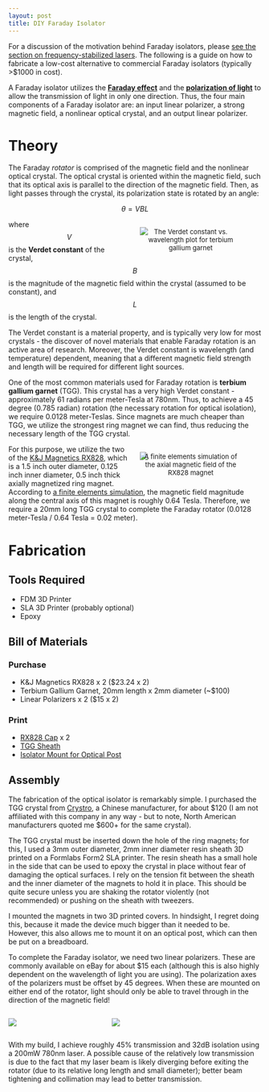 ```yaml
---
layout: post
title: DIY Faraday Isolator
---
```


For a discussion of the motivation behind Faraday isolators, please <a href="{{site.url}}2021/10/14/the-monochromatic-laser/">see the section on frequency-stabilized lasers</a>. The following is a guide on how to fabricate a low-cost alternative to commercial Faraday isolators (typically >$1000 in cost).

A Faraday isolator utilizes the [**Faraday effect**](https://en.wikipedia.org/wiki/Faraday_effect) and the [**polarization of light**](https://en.wikipedia.org/wiki/Polarization_(waves)) to allow the transmission of light in only one direction. Thus, the four main components of a Faraday isolator are: an input linear polarizer, a strong magnetic field, a nonlinear optical crystal, and an output linear polarizer.

# Theory

The Faraday *rotator* is comprised of the magnetic field and the nonlinear optical crystal. The optical crystal is oriented within the magnetic field, such that its optical axis is parallel to the direction of the magnetic field. Then, as light passes through the crystal, its polarization state is rotated by an angle:

$$\theta = VBL$$

<figure style="float: right; margin-left: 20px; width:40%; height:auto;">
<img src="{{site.url}}/static/projects/mot/tgg.png"/>
     <figcaption style="text-align:center; font-size: 13px; margin-top:-15px;">The Verdet constant vs. wavelength plot for terbium gallium garnet</figcaption>
</figure>

where $$V$$ is the **Verdet constant** of the crystal, $$B$$ is the magnitude of the magnetic field within the crystal (assumed to be constant), and $$L$$ is the length of the crystal.

The Verdet constant is a material property, and is typically very low for most crystals - the discover of novel materials that enable Faraday rotation is an active area of research. Moreover, the Verdet constant is wavelength (and temperature) dependent, meaning that a different magnetic field strength and length will be required for different light sources.

One of the most common materials used for Faraday rotation is **terbium gallium garnet** (TGG). This crystal has a very high Verdet constant - approximately 61 radians per meter-Tesla at 780nm. Thus, to achieve a 45 degree (0.785 radian) rotation (the necessary rotation for optical isolation), we require 0.0128 meter-Teslas. Since magnets are much cheaper than TGG, we utilize the strongest ring magnet we can find, thus reducing the necessary length of the TGG crystal.

<figure style="float: right; margin-left: 20px; width:40%; height:auto;">
<img src="{{site.url}}/static/projects/mot/femm.png"/>
     <figcaption style="text-align:center; font-size: 13px; margin-top:-15px;">A finite elements simulation of the axial magnetic field of the RX828 magnet</figcaption>
</figure>

For this purpose, we utilize the two of the [K&J Magnetics RX828](https://www.kjmagnetics.com/proddetail.asp?prod=RX828), which is a 1.5 inch outer diameter, 0.125 inch inner diameter, 0.5 inch thick axially magnetized ring magnet. According to [a finite elements simulation](https://www.femm.info/wiki/HomePage), the magnetic field magnitude along the central axis of this magnet is roughly 0.64 Tesla. Therefore, we require a 20mm long TGG crystal to complete the Faraday rotator (0.0128 meter-Tesla / 0.64 Tesla = 0.02 meter).


# Fabrication

## Tools Required

* FDM 3D Printer
* SLA 3D Printer (probably optional)
* Epoxy

## Bill of Materials

### Purchase

* K&J Magnetics RX828 x 2 ($23.24 x 2)
* Terbium Gallium Garnet, 20mm length x 2mm diameter (~$100)
* Linear Polarizers x 2 ($15 x 2)

### Print

* [RX828 Cap](https://github.com/m-k-S/openMOT/blob/master/cad/ecdl/RX828%20Cap.step) x 2
* [TGG Sheath](https://github.com/m-k-S/openMOT/blob/master/cad/ecdl/TGG%20Sheath.step) 
* [Isolator Mount for Optical Post](https://github.com/m-k-S/openMOT/blob/master/cad/ecdl/IsolatorMount.step)

## Assembly

The fabrication of the optical isolator is remarkably simple. I purchased the TGG crystal from [Crystro](http://www.crystro.com/), a Chinese manufacturer, for about $120 (I am not affiliated with this company in any way - but to note, North American manufacturers quoted me $600+ for the same crystal).

The TGG crystal must be inserted down the hole of the ring magnets; for this, I used a 3mm outer diameter, 2mm inner diameter resin sheath 3D printed on a Formlabs Form2 SLA printer. The resin sheath has a small hole in the side that can be used to epoxy the crystal in place without fear of damaging the optical surfaces. I rely on the tension fit between the sheath and the inner diameter of the magnets to hold it in place. This should be quite secure unless you are shaking the rotator violently (not recommended) or pushing on the sheath with tweezers.

I mounted the magnets in two 3D printed covers. In hindsight, I regret doing this, because it made the device much bigger than it needed to be. However, this also allows me to mount it on an optical post, which can then be put on a breadboard.

To complete the Faraday isolator, we need two linear polarizers. These are commonly available on eBay for about $15 each (although this is also highly dependent on the wavelength of light you are using). The polarization axes of the polarizers must be offset by 45 degrees. When these are mounted on either end of the rotator, light should only be able to travel through in the direction of the magnetic field!

<figure style="display: inline-block;
  margin-left: auto;
  margin-right: auto;
  width: 40%;">
<img src="{{site.url}}/static/projects/mot/rotator-front.jpg"/>
</figure>

<figure style="display: inline-block;
  margin-left: auto;
  margin-right: auto;
  width: 23%;">
  <img src="{{site.url}}/static/projects/mot/rotator-side.jpg"/>
</figure>


With my build, I achieve roughly 45% transmission and 32dB isolation using a 200mW 780nm laser. A possible cause of the relatively low transmission is due to the fact that my laser beam is likely diverging before exiting the rotator (due to its relative long length and small diameter); better beam tightening and collimation may lead to better transmission.
